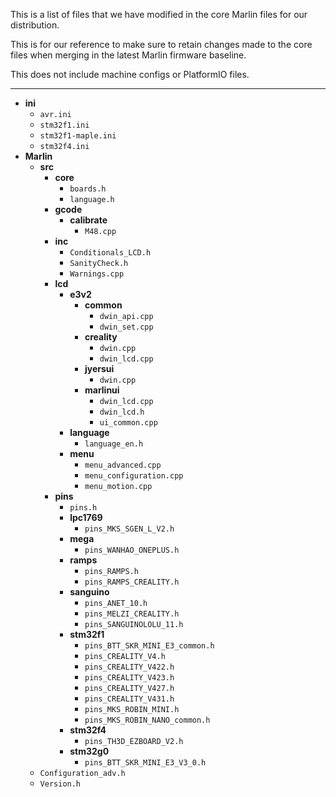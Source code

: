 This is a list of files that we have modified in the core Marlin files for our distribution.

This is for our reference to make sure to retain changes made to the core files when merging in the latest Marlin firmware baseline.

This does not include machine configs or PlatformIO files.

----------

- **ini**
	- `avr.ini`
	- `stm32f1.ini`
	- `stm32f1-maple.ini`
	- `stm32f4.ini`
- **Marlin**
	- **src**
		- **core**
			- `boards.h`
			- `language.h`
		- **gcode**
			- **calibrate**
				- `M48.cpp`
		- **inc**
			- `Conditionals_LCD.h`
			- `SanityCheck.h`
			- `Warnings.cpp`
		- **lcd**
			- **e3v2**
				- **common**
					- `dwin_api.cpp`
					- `dwin_set.cpp`
				- **creality**
					- `dwin.cpp`
					- `dwin_lcd.cpp`
				- **jyersui**
					- `dwin.cpp`
				- **marlinui**
					- `dwin_lcd.cpp`
					- `dwin_lcd.h`
					- `ui_common.cpp`
			- **language**
				- `language_en.h`
			- **menu**
				- `menu_advanced.cpp`
				- `menu_configuration.cpp`
				- `menu_motion.cpp`			
		- **pins**
			- `pins.h`
			- **lpc1769**
				- `pins_MKS_SGEN_L_V2.h`
			- **mega**
				- `pins_WANHAO_ONEPLUS.h`
			- **ramps**
				- `pins_RAMPS.h`
				- `pins_RAMPS_CREALITY.h`
			- **sanguino**
				- `pins_ANET_10.h`
				- `pins_MELZI_CREALITY.h`
				- `pins_SANGUINOLOLU_11.h`
			- **stm32f1**
				- `pins_BTT_SKR_MINI_E3_common.h`
				- `pins_CREALITY_V4.h`
				- `pins_CREALITY_V422.h`
				- `pins_CREALITY_V423.h`
				- `pins_CREALITY_V427.h`
				- `pins_CREALITY_V431.h`
				- `pins_MKS_ROBIN_MINI.h`
				- `pins_MKS_ROBIN_NANO_common.h`
			- **stm32f4**
				- `pins_TH3D_EZBOARD_V2.h`
			- **stm32g0**
				- `pins_BTT_SKR_MINI_E3_V3_0.h`
	- `Configuration_adv.h`
	- `Version.h`